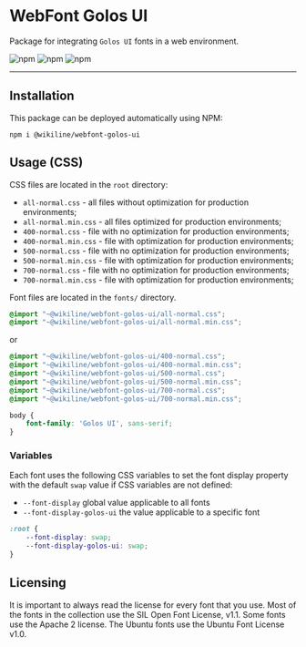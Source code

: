 # WebFont Golos UI

Package for integrating `Golos UI` fonts in a web environment.

![npm](https://img.shields.io/npm/v/@wikiline/webfont-golos-ui?style=for-the-badge)
![npm](https://img.shields.io/npm/dm/@wikiline/webfont-golos-ui?style=for-the-badge)
![npm](https://img.shields.io/npm/dt/@wikiline/webfont-golos-ui?style=for-the-badge)
___

## Installation

This package can be deployed automatically using NPM:

```
npm i @wikiline/webfont-golos-ui
 ```

## Usage (CSS)

CSS files are located in the `root` directory:

* `all-normal.css` - all files without optimization for production environments;
* `all-normal.min.css` - all files optimized for production environments;
* `400-normal.css` - file with no optimization for production environments;
* `400-normal.min.css` - file with optimization for production environments;
* `500-normal.css` - file with no optimization for production environments;
* `500-normal.min.css` - file with optimization for production environments;
* `700-normal.css` - file with no optimization for production environments;
* `700-normal.min.css` - file with optimization for production environments;

Font files are located in the `fonts/` directory.

```css
@import "~@wikiline/webfont-golos-ui/all-normal.css";
@import "~@wikiline/webfont-golos-ui/all-normal.min.css";
```

or

```css
@import "~@wikiline/webfont-golos-ui/400-normal.css";
@import "~@wikiline/webfont-golos-ui/400-normal.min.css";
@import "~@wikiline/webfont-golos-ui/500-normal.css";
@import "~@wikiline/webfont-golos-ui/500-normal.min.css";
@import "~@wikiline/webfont-golos-ui/700-normal.css";
@import "~@wikiline/webfont-golos-ui/700-normal.min.css";
```

```css
body {
    font-family: 'Golos UI', sans-serif;
}
```

### Variables

Each font uses the following CSS variables to set the font display property with the default `swap` value if CSS
variables are not defined:

* `--font-display` global value applicable to all fonts
* `--font-display-golos-ui` the value applicable to a specific font

```css
:root {
    --font-display: swap;
    --font-display-golos-ui: swap;
}
```

## Licensing

It is important to always read the license for every font that you use. Most of the fonts in the collection use the SIL
Open Font License, v1.1. Some fonts use the Apache 2 license. The Ubuntu fonts use the Ubuntu Font License v1.0.
